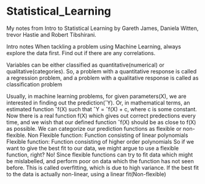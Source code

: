 # Statistical_Learning
My notes from Intro to Statistical Learning by Gareth James,  Daniela Witten, trevor Hastie and Robert Tibshirani. 


Intro notes
When tackling a problem using Machine Learning, always explore the data first. Find out if there are any correlations.

Variables can be either classified as quantitative(numerical) or qualitative(categories). So, a problem with a quantitative response is called a regression problem, and a problem with a qualitative response is called as classification problem

Usually, in machine learning problems, for given parameters(X), we are interested in finding out the prediction(ˆY). Or, in mathematical terms, an estimated function ˆf(X) such that ˆY = ˆf(X) + c, where c is some constant. Now there is a real function f(X) which gives out correct predections every time, and we wish that our defined function ˆf(X) should be as close to f(X) as possible. We can categorize our prediction functions as flexible or non-flexible. Non Flexible function: Function consisting of linear polynomials Flexible function: Function consisting of higher order polynomials So if we want to give the best fit to our data, we might argue to use a flexible function, right? No! Since flexible functions can try to fit data which might be mislabelled, and perform poor on data which the function has not seen before. This is called overfitting, which is due to high variance. If the best fit to the data is actually non-linear, using a linear fit(Non-flexible)
